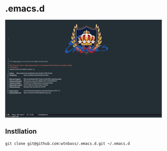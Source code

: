 # .emacs.d

![screenshot](https://raw.githubusercontent.com/wtnbass/.emacs.d/master/startup-screenshot.png)

## Instllation

```[sh]
git clone git@github.com:wtnbass/.emacs.d.git ~/.emacs.d
```

